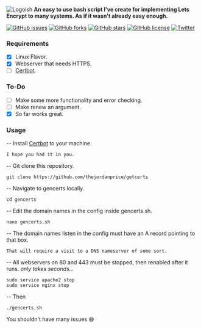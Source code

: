 ![Logoish](https://i.imgur.com/li8PoWR.png)
**An easy to use bash script I've create for implementing Lets Encrypt to many systems. As if it wasn't already easy enough.**


[![GitHub issues](https://img.shields.io/github/issues/thejordanprice/gencerts.sh.svg)](https://github.com/thejordanprice/gencerts.sh/issues)
[![GitHub forks](https://img.shields.io/github/forks/thejordanprice/gencerts.sh.svg)](https://github.com/thejordanprice/gencerts.sh/network)
[![GitHub stars](https://img.shields.io/github/stars/thejordanprice/gencerts.sh.svg)](https://github.com/thejordanprice/gencerts.sh/stargazers)
[![GitHub license](https://img.shields.io/github/license/thejordanprice/gencerts.sh.svg)](https://github.com/thejordanprice/banhammer/blob/master/LICENSE)
[![Twitter](https://img.shields.io/twitter/url/https/github.com/thejordanprice/gencerts.sh.svg?style=social)](https://twitter.com/intent/tweet?text=Wow:&url=https%3A%2F%2Fgithub.com%2Fthejordanprice%2Fgencerts.sh)


### Requirements

- [x] Linux Flavor.
- [x] Webserver that needs HTTPS.
- [ ] [Certbot](https://certbot.eff.org).

### To-Do

- [ ] Make some more functionality and error checking.
- [ ] Make renew an argument.
- [x] So far works great.

### Usage

-- Install [Certbot](https://certbot.eff.org) to your machine.

    I hope you had it in you.

-- Git clone this repository.

    git clone https://github.com/thejordanprice/getcerts

-- Navigate to gencerts locally.

    cd gencerts

-- Edit the domain names in the config inside gencerts.sh.

    nano gencerts.sh

-- The domain names listen in the config must have an A record pointing to that box.

    That will require a visit to a DNS nameserver of some sort.
    
-- All webservers on 80 and 443 must be stopped, then renabled after it runs. *only takes seconds...*

    sudo service apache2 stop
    sudo service nginx stop

-- Then

    ./gencerts.sh

You shouldn't have many issues :smile:
